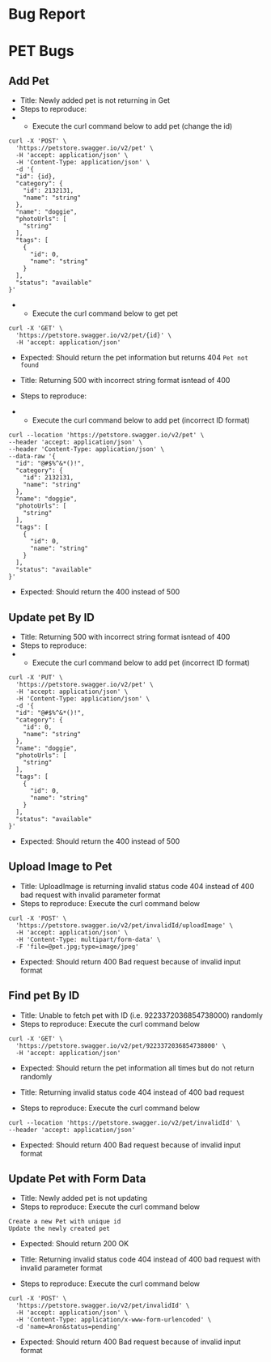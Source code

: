 # Bug Report

# PET Bugs
## Add Pet
* Title: Newly added pet is not returning in Get
* Steps to reproduce: 
* * Execute the curl command below to add pet (change the id)
```
curl -X 'POST' \
  'https://petstore.swagger.io/v2/pet' \
  -H 'accept: application/json' \
  -H 'Content-Type: application/json' \
  -d '{
  "id": {id},
  "category": {
    "id": 2132131,
    "name": "string"
  },
  "name": "doggie",
  "photoUrls": [
    "string"
  ],
  "tags": [
    {
      "id": 0,
      "name": "string"
    }
  ],
  "status": "available"
}'
  ```
* * Execute the curl command below to get pet
```
curl -X 'GET' \
  'https://petstore.swagger.io/v2/pet/{id}' \
  -H 'accept: application/json'
  ```
* Expected: Should return the pet information but returns 404 `Pet not found`

* Title: Returning 500 with incorrect string format isntead of 400
* Steps to reproduce: 
* * Execute the curl command below to add pet (incorrect ID format)
```
curl --location 'https://petstore.swagger.io/v2/pet' \
--header 'accept: application/json' \
--header 'Content-Type: application/json' \
--data-raw '{
  "id": "@#$%^&*()!",
  "category": {
    "id": 2132131,
    "name": "string"
  },
  "name": "doggie",
  "photoUrls": [
    "string"
  ],
  "tags": [
    {
      "id": 0,
      "name": "string"
    }
  ],
  "status": "available"
}'
  ```
* Expected: Should return the 400 instead of 500

## Update pet By ID

* Title: Returning 500 with incorrect string format isntead of 400
* Steps to reproduce: 
* * Execute the curl command below to add pet (incorrect ID format)
```
curl -X 'PUT' \
  'https://petstore.swagger.io/v2/pet' \
  -H 'accept: application/json' \
  -H 'Content-Type: application/json' \
  -d '{
  "id": "@#$%^&*()!",
  "category": {
    "id": 0,
    "name": "string"
  },
  "name": "doggie",
  "photoUrls": [
    "string"
  ],
  "tags": [
    {
      "id": 0,
      "name": "string"
    }
  ],
  "status": "available"
}'
  ```
* Expected: Should return the 400 instead of 500


## Upload Image to Pet

* Title: UploadImage is returning invalid status code 404 instead of 400 bad request with invalid parameter format
* Steps to reproduce: Execute the curl command below
```
curl -X 'POST' \
  'https://petstore.swagger.io/v2/pet/invalidId/uploadImage' \
  -H 'accept: application/json' \
  -H 'Content-Type: multipart/form-data' \
  -F 'file=@pet.jpg;type=image/jpeg'
  ```
* Expected: Should return 400 Bad request because of invalid input format

## Find pet By ID

* Title: Unable to fetch pet with ID (i.e. 9223372036854738000) randomly
* Steps to reproduce: Execute the curl command below
```
curl -X 'GET' \
  'https://petstore.swagger.io/v2/pet/9223372036854738000' \
  -H 'accept: application/json'
  ```
* Expected: Should return the pet information all times but do not return randomly

* Title: Returning invalid status code 404 instead of 400 bad request
* Steps to reproduce: Execute the curl command below
```
curl --location 'https://petstore.swagger.io/v2/pet/invalidId' \
--header 'accept: application/json'
  ```
* Expected: Should return 400 Bad request because of invalid input format

## Update Pet with Form Data
* Title: Newly added pet is not updating
* Steps to reproduce: Execute the curl command below
```
Create a new Pet with unique id
Update the newly created pet
  ```
* Expected: Should return 200 OK

* Title: Returning invalid status code 404 instead of 400 bad request with invalid parameter format
* Steps to reproduce: Execute the curl command below
```
curl -X 'POST' \
  'https://petstore.swagger.io/v2/pet/invalidId' \
  -H 'accept: application/json' \
  -H 'Content-Type: application/x-www-form-urlencoded' \
  -d 'name=Aron&status=pending'
  ```
* Expected: Should return 400 Bad request because of invalid input format
